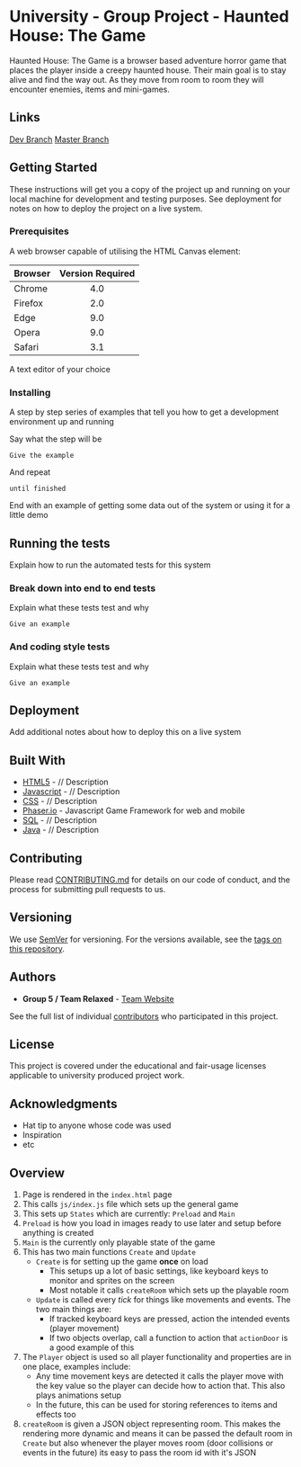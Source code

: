 # University - Group Project - Haunted House: The Game

Haunted House: The Game is a browser based adventure horror game that places the player inside a creepy haunted house. Their main goal is to stay alive and find the way out. As they move from room to room they will encounter enemies, items and mini-games.

## Links

[Dev Branch](http://relaxed-group-project-dev.s3-website.eu-west-2.amazonaws.com/)
[Master Branch](http://relaxed-group-project.s3-website.eu-west-2.amazonaws.com/)

## Getting Started

These instructions will get you a copy of the project up and running on your local machine for development and testing purposes. See deployment for notes on how to deploy the project on a live system.

### Prerequisites

A web browser capable of utilising the HTML Canvas element:

| Browser        | Version Required |
| :------------- |:----------------:|
| Chrome         | 4.0 |
| Firefox        | 2.0 |
| Edge           | 9.0 |
| Opera          | 9.0 |
| Safari         | 3.1 |

A text editor of your choice

### Installing

A step by step series of examples that tell you how to get a development environment up and running

Say what the step will be

```
Give the example
```

And repeat

```
until finished
```

End with an example of getting some data out of the system or using it for a little demo

## Running the tests

Explain how to run the automated tests for this system

### Break down into end to end tests

Explain what these tests test and why

```
Give an example
```

### And coding style tests

Explain what these tests test and why

```
Give an example
```

## Deployment

Add additional notes about how to deploy this on a live system

## Built With

* [HTML5](https://www.w3schools.com/html/default.asp) - // Description
* [Javascript](https://www.w3schools.com/js/default.asp) - // Description
* [CSS](https://www.w3schools.com/css/default.asp) - // Description
* [Phaser.io](https://phaser.io/) - Javascript Game Framework for web and mobile
* [SQL](https://www.w3schools.com/sql/default.asp) - // Description
* [Java](https://www.java.com/en/download/faq/develop.xml) - // Description

## Contributing

Please read [CONTRIBUTING.md](https://gist.github.com/PurpleBooth/b24679402957c63ec426) for details on our code of conduct, and the process for submitting pull requests to us.

## Versioning

We use [SemVer](http://semver.org/) for versioning. For the versions available, see the [tags on this repository](https://github.com/your/project/tags). 

## Authors

* **Group 5 / Team Relaxed**  - [Team Website](www.google.co.uk)

See the full list of individual [contributors](https://github.com/your/project/contributors) who participated in this project.

## License

This project is covered under the educational and fair-usage licenses applicable to university produced project work.

## Acknowledgments

* Hat tip to anyone whose code was used
* Inspiration
* etc

## Overview
1. Page is rendered in the `index.html` page
2. This calls `js/index.js` file which sets up the general game
3. This sets up `States` which are currently: `Preload` and `Main`
4. `Preload` is how you load in images ready to use later and setup before anything is created
5. `Main` is the currently only playable state of the game
6. This has two main functions `Create` and `Update`
    - `Create` is for setting up the game **once** on load
        - This setups up a lot of basic settings, like keyboard keys to monitor and sprites on the screen
        - Most notable it calls `createRoom` which sets up the playable room
    - `Update` is called every _tick_ for things like movements and events. The two main things are:
        - If tracked keyboard keys are pressed, action the intended events (player movement)
        - If two objects overlap, call a function to action that `actionDoor` is a good example of this
7. The `Player` object is used so all player functionality and properties are in one place, examples include:
    - Any time movement keys are detected it calls the player move with the key value so the player can decide how to action that. This also plays animations setup
    - In the future, this can be used for storing references to items and effects too
8. `createRoom` is given a JSON object representing room. This makes the rendering more dynamic and means it can be passed the default room in `Create` but also whenever the player moves room (door collisions or events in the future) its easy to pass the room id with it's JSON

